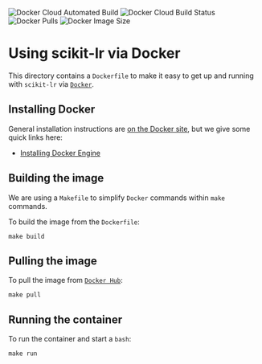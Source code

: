 ![Docker Cloud Automated Build](https://img.shields.io/docker/cloud/automated/alfaro96/scikit-lr.svg)
![Docker Cloud Build Status](https://img.shields.io/docker/cloud/build/alfaro96/scikit-lr.svg)
![Docker Pulls](https://img.shields.io/docker/pulls/alfaro96/scikit-lr.svg)
![Docker Image Size](https://img.shields.io/docker/image-size/alfaro96/scikit-lr/latest.svg)

# Using scikit-lr via Docker

This directory contains a `Dockerfile` to make it easy to get up and running with `scikit-lr` via [`Docker`](https://docker.com).

## Installing Docker

General installation instructions are [on the Docker site](https://docs.docker.com/get-docker/), but we give some quick links here:

* [Installing Docker Engine](https://docs.docker.com/engine/install/)

## Building the image

We are using a `Makefile` to simplify `Docker` commands within `make` commands.

To build the image from the `Dockerfile`:

```
make build
```

## Pulling the image

To pull the image from [`Docker Hub`](https://hub.docker.com):

```
make pull
```

## Running the container

To run the container and start a `bash`:

```
make run
```

